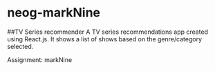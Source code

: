 # neog-markNine
##TV Series recommender
A TV series recommendations app created using React.js. It shows a list of shows based on the genre/category selected.

Assignment: markNine
